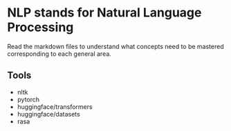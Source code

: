 # NLP stands for Natural Language Processing

Read the markdown files to understand what concepts need to be mastered corresponding to each general area.

## Tools
* nltk
* pytorch
* huggingface/transformers
* huggingface/datasets
* rasa
